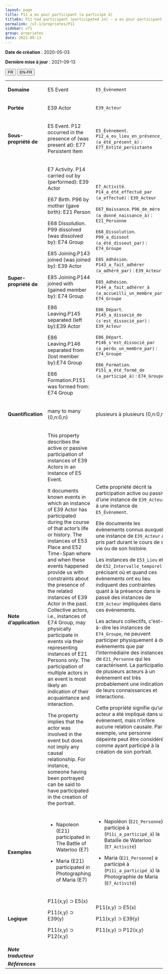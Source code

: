 ```yaml
---
layout: page
title: P11 a eu pour participant (a participé à)
titleEn: P11 had participant (participated in) - a eu pour participant (a participé à)
permalink: /v7.1/proprietes/P11
sidebar: v71
group: proprietes
date: 2021-09-13
---
```


**Date de création** : 2020-05-03

**Dernière mise à jour** : 2021-09-13

<div class="lang-buttons">
  <button id="fr" class="activate">FR</button>
  <button id="en-fr">EN-FR</button>
</div>

<table>
	<tbody>
	<tr>
		<td><strong>Domaine</strong></td>
		<td class="en"><p>E5 Event</p>
				</td>
			<td><p><code class="language-plaintext highlighter-rouge">E5_Évènement</code> </p>
				</td>
			</tr>
		<tr>
		<td><strong>Portée</strong></td>
		<td class="en"><p>E39 Actor</p>
				</td>
			<td><p><code class="language-plaintext highlighter-rouge">E39_Acteur</code> </p>
				</td>
			</tr>
		<tr>
		<td><strong>Sous-propriété de</strong></td>
		<td class="en"><p>E5 Event. P12 occurred in the presence of (was present at): E77 Persistent Item</p>
				</td>
			<td><p><code class="language-plaintext highlighter-rouge">E5_Évènement</code>. <code class="language-plaintext highlighter-rouge">P12_a_eu_lieu_en_présence_de (a_été_présent_à)</code> : <code class="language-plaintext highlighter-rouge">E77_Entité_persistante</code></p>
				</td>
			</tr>
		<tr>
		<td><strong>Super-propriété de</strong></td>
		<td class="en"><p>E7 Activity. P14 carried out by (performed): E39 Actor</p>
				<p>E67 Birth. P96 by mother (gave birth): E21 Person</p>
				<p>E68 Dissolution. P99 dissolved (was dissolved by): E74 Group</p>
				<p>E85 Joining.P143 joined (was joined by): E39 Actor</p>
				<p>E85 Joining.P144 joined with (gained member by): E74 Group</p>
				<p>E86 Leaving.P145 separated (left by):E39 Actor</p>
				<p>E86 Leaving.P146 separated from (lost member by):E74 Group</p>
				<p>E66 Formation.P151 was formed from: E74 Group</p>
				</td>
			<td><p><code class="language-plaintext highlighter-rouge">E7_Activité</code>. <code class="language-plaintext highlighter-rouge">P14_a_été_effectué_par (a_effectué)</code> : <code class="language-plaintext highlighter-rouge">E39_Acteur</code></p>
				<p><code class="language-plaintext highlighter-rouge">E67_Naissance</code>. <code class="language-plaintext highlighter-rouge">P96_de_mère (a_donné_naissance_à)</code> : <code class="language-plaintext highlighter-rouge">E21_Personne</code></p>
				<p><code class="language-plaintext highlighter-rouge">E68_Dissolution</code>. <code class="language-plaintext highlighter-rouge">P99_a_dissout (a_été_dissout_par)</code> : <code class="language-plaintext highlighter-rouge">E74_Groupe</code></p>
				<p><code class="language-plaintext highlighter-rouge">E85_Adhésion</code>. <code class="language-plaintext highlighter-rouge">P143_a_fait_adhérer (a_adhéré_par)</code> : <code class="language-plaintext highlighter-rouge">E39_Acteur</code></p>
				<p><code class="language-plaintext highlighter-rouge">E85_Adhésion</code>. <code class="language-plaintext highlighter-rouge">P144_a_fait_adhérer_à (a_accueilli_un_membre_par)</code> : <code class="language-plaintext highlighter-rouge">E74_Groupe</code></p>
				<p><code class="language-plaintext highlighter-rouge">E86_Départ</code>. <code class="language-plaintext highlighter-rouge">P145_a_dissocié_de (s'est_dissocié_par)</code> : <code class="language-plaintext highlighter-rouge">E39_Acteur</code></p>
				<p><code class="language-plaintext highlighter-rouge">E86_Départ</code>. <code class="language-plaintext highlighter-rouge">P146_s'est_dissocié_par (a_perdu_un_membre_par)</code> : <code class="language-plaintext highlighter-rouge">E74_Groupe</code></p>
				<p><code class="language-plaintext highlighter-rouge">E66_Formation</code>. <code class="language-plaintext highlighter-rouge">P151_a_été_formé_de (a_participé_à)</code> : <code class="language-plaintext highlighter-rouge">E74_Groupe</code></p>
				</td>
			</tr>
		<tr>
		<td><strong>Quantification</strong></td>
		<td class="en"><p>many to many (0,n:0,n)</p>
				</td>
			<td><p>plusieurs à plusieurs (0,n:0,n)</p>
				</td>
			</tr>
		<tr>
		<td><strong>Note d’application</strong></td>
		<td class="en"><p>This property describes the active or passive participation of instances of E39 Actors in an instance of E5 Event. </p>
				<p>It documents known events in which an instance of E39 Actor has participated during the course of that actor’s life or history. The instances of E53 Place and E52 Time-Span where and when these events happened provide us with constraints about the presence of the related instances of E39 Actor in the past. Collective actors, i.e., instances of E74 Group, may physically participate in events via their representing instances of E21 Persons only. The participation of multiple actors in an event is most likely an indication of their acquaintance and interaction.</p>
				<p>The property implies that the actor was involved in the event but does not imply any causal relationship. For instance, someone having been portrayed can be said to have participated in the creation of the portrait.</p>
				</td>
			<td><p>Cette propriété décrit la participation active ou passive d’une instance de <code class="language-plaintext highlighter-rouge">E39_Acteur</code> à une instance de <code class="language-plaintext highlighter-rouge">E5_Évènement</code>.</p>
				<p>Elle documente les évènements connus auxquels une instance de <code class="language-plaintext highlighter-rouge">E39_Acteur</code> a pris part durant le cours de sa vie ou de son histoire. </p>
				<p></p>
				<p>Les instances de <code class="language-plaintext highlighter-rouge">E53_Lieu</code> et de <code class="language-plaintext highlighter-rouge">E52_Intervalle_temporel</code> précisant où et quand ces évènements ont eu lieu indiquent des contraintes quant à la présence dans le passé des instances de <code class="language-plaintext highlighter-rouge">E39_Acteur</code> impliquées dans ces évènements. </p>
				<p></p>
				<p>Les acteurs collectifs, c'est-à-dire les instances de <code class="language-plaintext highlighter-rouge">E74_Groupe</code>, ne peuvent participer physiquement à des évènements que par l’intermédiaire des instances de <code class="language-plaintext highlighter-rouge">E21_Personne</code> qui les caractérisent. La participation de plusieurs acteurs à un évènement est très probablement une indication de leurs connaissances et interactions.</p>
				<p></p>
				<p>Cette propriété signifie qu’un acteur a été impliqué dans un évènement, mais n’infère aucune relation causale. Par exemple, une personne dépeinte peut être considérée comme ayant participé à la création de son portrait.</p>
				</td>
			</tr>
		<tr>
		<td><strong>Exemples</strong></td>
		<td class="en"><ul><li><p>Napoleon (E21) participated in The Battle of Waterloo (E7) </p>
				</li>
						<li><p>Maria (E21) participated in Photographing of Maria (E7)</p>
				</li></ul>
							</td>
			<td><ul><li><p>Napoléon (<code class="language-plaintext highlighter-rouge">E21_Personne</code>) a participé à (<code class="language-plaintext highlighter-rouge">P11i_a_participé_à</code>) la Bataille de Waterloo (<code class="language-plaintext highlighter-rouge">E7_Activité</code>)</p>
				</li>
						<li><p>Maria (<code class="language-plaintext highlighter-rouge">E21_Personne</code>) a participé à (<code class="language-plaintext highlighter-rouge">P11i_a_participé_à</code>) la Photographie de Maria (<code class="language-plaintext highlighter-rouge">E7_Activité</code>)</p>
				</li></ul>
							</td>
			</tr>
		<tr>
		<td><strong>Logique</strong></td>
		<td class="en"><p>P11(x,y) ⊃ E5(x)</p>
				<p>P11(x,y) ⊃ E39(y) </p>
				<p>P11(x,y) ⊃ P12(x,y)</p>
				</td>
			<td><p>P11(x,y) ⊃ E5(x)</p>
				<p>P11(x,y) ⊃ E39(y) </p>
				<p>P11(x,y) ⊃ P12(x,y)</p>
				</td>
			</tr>
		<tr>
		<td><strong><em>Note traducteur</em></strong></td>
		<td colspan="2"><p></p>
				</td>
			</tr>
		<tr>
		<td><strong><em>Références</em></strong></td>
		<td colspan="2"><p><em></em></p>
				</td>
			</tr>
		</tbody>
	</table>
	